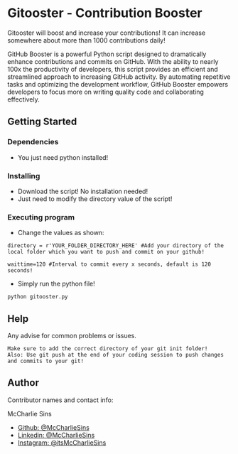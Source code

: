 # Gitooster - Contribution Booster

Gitooster will boost and increase your contributions! It can increase somewhere about more than 1000 contributions daily!

GitHub Booster is a powerful Python script designed to dramatically enhance contributions and commits on GitHub. With the ability to nearly 100x the productivity of developers, this script provides an efficient and streamlined approach to increasing GitHub activity. By automating repetitive tasks and optimizing the development workflow, GitHub Booster empowers developers to focus more on writing quality code and collaborating effectively.

## Getting Started

### Dependencies

* You just need python installed! 

### Installing

* Download the script! No installation needed!
* Just need to modify the directory value of the script!

### Executing program

* Change the values as shown:
```
directory = r'YOUR_FOLDER_DIRECTORY_HERE' #Add your directory of the local folder which you want to push and commit on your github!

waittime=120 #Interval to commit every x seconds, default is 120 seconds!
```

* Simply run the python file!
```
python gitooster.py
```

## Help

Any advise for common problems or issues.
```
Make sure to add the correct directory of your git init folder!
Also: Use git push at the end of your coding session to push changes and commits to your git!
```

## Author

Contributor names and contact info:

McCharlie Sins  
* [Github: @McCharlieSins](https://github.com/mccharliesins)
* [Linkedin: @McCharlieSins](https://linkedin.com/in/mccharliesins)
* [Instagram: @itsMcCharlieSins](https://instagram.com/itsmccharliesins)
